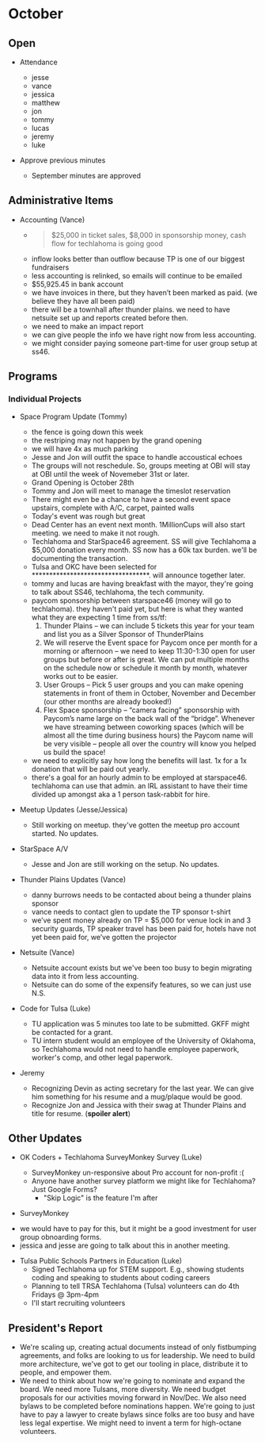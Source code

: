 # October

## Open
* Attendance
  - jesse 
  - vance 
  - jessica 
  - matthew 
  - jon 
  - tommy 
  - lucas 
  - jeremy 
  - luke 
  
* Approve previous minutes
  - September minutes are approved

## Administrative Items
* Accounting (Vance)
  - >$25,000 in ticket sales, $8,000 in sponsorship money, cash flow for techlahoma is going good
  - inflow looks better than outflow because TP is one of our biggest fundraisers
  - less accounting is relinked, so emails will continue to be emailed
  - $55,925.45 in bank account
  - we have invoices in there, but they haven’t been marked as paid. (we believe they have all been paid)
  - there will be a townhall after thunder plains. we need to have netsuite set up and reports created before then.
  - we need to make an impact report
  - we can give people the info we have right now from less accounting. 
  - we might consider paying someone part-time for user group setup at ss46.

## Programs

### Individual Projects
* Space Program Update (Tommy)
  - the fence is going down this week
  - the restriping may not happen by the grand opening
  - we will have 4x as much parking
  - Jesse and Jon will outfit the space to handle accoustical echoes
  - The groups will not reschedule. So, groups meeting at OBI will stay at OBI until the week of Novemeber 31st or later.
  - Grand Opening is October 28th
  - Tommy and Jon will meet to manage the timeslot reservation
  - There might even be a chance to have a second event space upstairs, complete with A/C, carpet, painted walls
  - Today's event was rough but great
  - Dead Center has an event next month. 1MillionCups will also start meeting. we need to make it not rough.
  - Techlahoma and StarSpace46 agreement. SS will give Techlahoma a $5,000 donation every month. SS now has a 60k tax burden. we'll be documenting the transaction.
  - Tulsa and OKC have been selected for **********************************. will announce together later.
  - tommy and lucas are having breakfast with the mayor, they're going to talk about SS46, techlahoma, the tech community.
  - paycom sponsorship between starspace46 (money will go to techlahoma). they haven't paid yet, but here is what they wanted 
      what they are expecting 1 time from ss/tf: 
      1) Thunder Plains – we can include 5 tickets this year for your team and list you as a Silver Sponsor of ThunderPlains
      2) We will reserve the Event space for Paycom once per month for a morning or afternoon – we need to keep 11:30-1:30 open for user groups but before or after is great. We can put multiple months on the schedule now or schedule it month by month, whatever works out to be easier.
      3) User Groups – Pick 5 user groups and you can make opening statements in front of them in October, November and December (our other months are already booked!)
      4) Flex Space sponsorship – “camera facing” sponsorship with Paycom’s name large on the back wall of the “bridge”. Whenever we have streaming between coworking spaces (which will be almost all the time during business hours) the Paycom name will be very visible – people all over the country will know you helped us build the space!
   - we need to explicitly say how long the benefits will last. 1x for a 1x donation that will be paid out yearly.
   - there's a goal for an hourly admin to be employed at starspace46. techlahoma can use that admin. an IRL assistant to have their time divided up amongst aka a 1 person task-rabbit for hire.
   
* Meetup Updates (Jesse/Jessica)
   - Still working on meetup. they've gotten the meetup pro account started. No updates.
   
* StarSpace A/V
   - Jesse and Jon are still working on the setup. No updates.
  
* Thunder Plains Updates (Vance)
  - danny burrows needs to be contacted about being a thunder plains sponsor
  - vance needs to contact glen to update the TP sponsor t-shirt
  - we’ve spent money already on TP = $5,000 for venue lock in and 3 security guards, TP speaker travel has been paid for, hotels have not yet been paid for, we’ve gotten the projector
  
* Netsuite (Vance)
  - Netsuite account exists but we've been too busy to begin migrating data into it from less accounting.
  - Netsuite can do some of the expensify features, so we can just use N.S.
  
* Code for Tulsa (Luke)
  - TU application was 5 minutes too late to be submitted. GKFF might be contacted for a grant.
  - TU intern student would an employee of the University of Oklahoma, so Techlahoma would not need to handle employee paperwork, worker's comp, and other legal paperwork.
  
* Jeremy
  - Recognizing Devin as acting secretary for the last year. We can give him something for his resume and a mug/plaque would be good. 
  - Recognize Jon and Jessica with their swag at Thunder Plains and title for resume. (**spoiler alert**)

## Other Updates
* OK Coders + Techlahoma SurveyMonkey Survey (Luke)
   - SurveyMonkey un-responsive about Pro account for non-profit :(
   - Anyone have another survey platform we might like for Techlahoma? Just Google Forms?
      - "Skip Logic" is the feature I'm after
      
* SurveyMonkey
 - we would have to pay for this, but it might be a good investment for user group obnoarding forms. 
 - jessica and jesse are going to talk about this in another meeting.
      
* Tulsa Public Schools Partners in Education (Luke)
   - Signed Techlahoma up for STEM support. E.g., showing students coding and speaking to students about coding careers
   - Planning to tell TRSA Techlahoma (Tulsa) volunteers can do 4th Fridays @ 3pm-4pm
   - I'll start recruiting volunteers

## President's Report 
- We're scaling up, creating actual documents instead of only fistbumping agreements, and folks are looking to us for leadership. We need to build more architecture, we've got to get our tooling in place, distribute it to people, and empower them.
- We need to think about how we're going to nominate and expand the board. We need more Tulsans, more diversity. We need budget proposals for our activities moving forward in Nov/Dec. We also need bylaws to be completed before nominations happen. We're going to just have to pay a lawyer to create bylaws since folks are too busy and have less legal expertise. We might need to invent a term for high-octane volunteers. 
